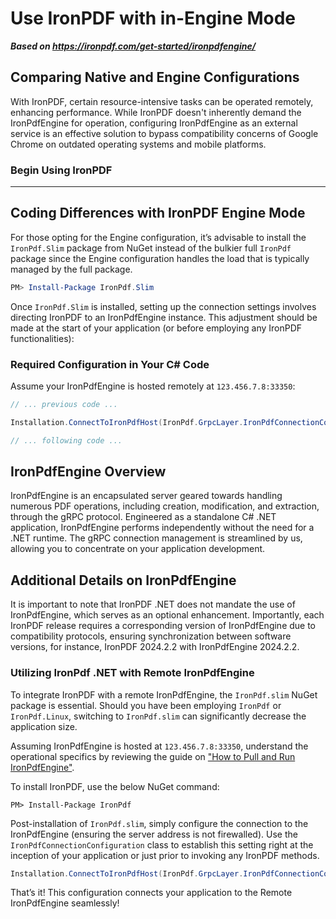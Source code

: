 # Use IronPDF with in-Engine Mode

***Based on <https://ironpdf.com/get-started/ironpdfengine/>***


## Comparing Native and Engine Configurations

With IronPDF, certain resource-intensive tasks can be operated remotely, enhancing performance. While IronPDF doesn't inherently demand the IronPdfEngine for operation, configuring IronPdfEngine as an external service is an effective solution to bypass compatibility concerns of Google Chrome on outdated operating systems and mobile platforms.

### Begin Using IronPDF

---

## Coding Differences with IronPDF Engine Mode

For those opting for the Engine configuration, it’s advisable to install the `IronPdf.Slim` package from NuGet instead of the bulkier full `IronPdf` package since the Engine configuration handles the load that is typically managed by the full package.

```powershell
PM> Install-Package IronPdf.Slim
```

Once `IronPdf.Slim` is installed, setting up the connection settings involves directing IronPDF to an IronPdfEngine instance. This adjustment should be made at the start of your application (or before employing any IronPDF functionalities):

### Required Configuration in Your C# Code

Assume your IronPdfEngine is hosted remotely at `123.456.7.8:33350`:
```csharp
// ... previous code ...

Installation.ConnectToIronPdfHost(IronPdf.GrpcLayer.IronPdfConnectionConfiguration.RemoteServer("123.456.7.8:33350"));

// ... following code ...
```

## IronPdfEngine Overview

IronPdfEngine is an encapsulated server geared towards handling numerous PDF operations, including creation, modification, and extraction, through the gRPC protocol. Engineered as a standalone C# .NET application, IronPdfEngine performs independently without the need for a .NET runtime. The gRPC connection management is streamlined by us, allowing you to concentrate on your application development.

## Additional Details on IronPdfEngine

It is important to note that IronPDF .NET does not mandate the use of IronPdfEngine, which serves as an optional enhancement. Importantly, each IronPDF release requires a corresponding version of IronPdfEngine due to compatibility protocols, ensuring synchronization between software versions, for instance, IronPDF 2024.2.2 with IronPdfEngine 2024.2.2.

### Utilizing IronPdf .NET with Remote IronPdfEngine

To integrate IronPDF with a remote IronPdfEngine, the `IronPdf.slim` NuGet package is essential. Should you have been employing `IronPdf` or `IronPdf.Linux`, switching to `IronPdf.slim` can significantly decrease the application size.

Assuming IronPdfEngine is hosted at `123.456.7.8:33350`, understand the operational specifics by reviewing the guide on ["How to Pull and Run IronPdfEngine"](https://www.ironpdf.com/how-to/pull-run-ironpdfengine/).

To install IronPDF, use the below NuGet command:
```shell
PM> Install-Package IronPdf
```

Post-installation of `IronPdf.slim`, simply configure the connection to the IronPdfEngine (ensuring the server address is not firewalled). Use the `IronPdfConnectionConfiguration` class to establish this setting right at the inception of your application or just prior to invoking any IronPDF methods.

```csharp
Installation.ConnectToIronPdfHost(IronPdf.GrpcLayer.IronPdfConnectionConfiguration.RemoteServer("123.456.7.8:33350"));
```

That’s it! This configuration connects your application to the Remote IronPdfEngine seamlessly!